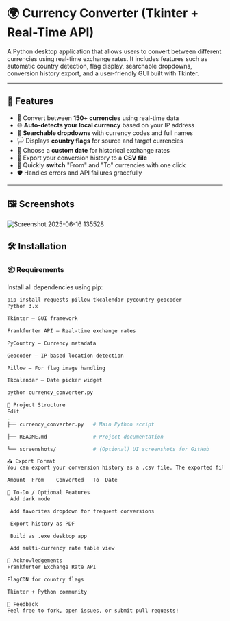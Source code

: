 # 🌍 Currency Converter (Tkinter + Real-Time API)

A Python desktop application that allows users to convert between different currencies using real-time exchange rates. It includes features such as automatic country detection, flag display, searchable dropdowns, conversion history export, and a user-friendly GUI built with Tkinter.

---

## 🚀 Features

- 🔁 Convert between **150+ currencies** using real-time data
- 🌐 **Auto-detects your local currency** based on your IP address
- 🔎 **Searchable dropdowns** with currency codes and full names
- 🏳️ Displays **country flags** for source and target currencies
- 📅 Choose a **custom date** for historical exchange rates
- 💾 Export your conversion history to a **CSV file**
- 🔄 Quickly **switch** "From" and "To" currencies with one click
- 🛡️ Handles errors and API failures gracefully

---

## 🖼️ Screenshots

![Screenshot 2025-06-16 135528](https://github.com/user-attachments/assets/b2fe59ef-f476-4782-ac8a-a49f480694c8)


## 🛠️ Installation


### 📦 Requirements

Install all dependencies using pip:

```bash
pip install requests pillow tkcalendar pycountry geocoder
Python 3.x

Tkinter – GUI framework

Frankfurter API – Real-time exchange rates

PyCountry – Currency metadata

Geocoder – IP-based location detection

Pillow – For flag image handling

Tkcalendar – Date picker widget

python currency_converter.py

📁 Project Structure
Edit
.
├── currency_converter.py   # Main Python script

├── README.md               # Project documentation

└── screenshots/            # (Optional) UI screenshots for GitHub

📤 Export Format
You can export your conversion history as a .csv file. The exported file will contain:

Amount	From	Converted	To	Date

📌 To-Do / Optional Features
 Add dark mode

 Add favorites dropdown for frequent conversions

 Export history as PDF

 Build as .exe desktop app

 Add multi-currency rate table view

🙌 Acknowledgements
Frankfurter Exchange Rate API

FlagCDN for country flags

Tkinter + Python community

💬 Feedback
Feel free to fork, open issues, or submit pull requests!









